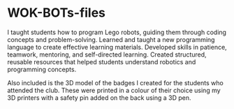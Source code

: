 # WOK-BOTs-files

I taught students how to program Lego robots, guiding them through coding concepts and problem-solving.
Learned and taught a new programming language to create effective learning materials.
Developed skills in patience, teamwork, mentoring, and self-directed learning.
Created structured, reusable resources that helped students understand robotics and programming concepts.

Also included is the 3D model of the badges I created for the students who attended the club. These were printed in a colour of their choice using my 3D printers with a safety pin added on the back using a 3D pen.
